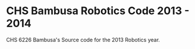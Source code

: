 CHS Bambusa Robotics Code 2013 - 2014
=================

CHS 6226 Bambusa's Source code for the 2013 Robotics year.
